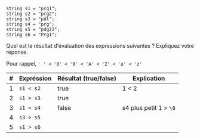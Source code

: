 ```
string s1 = "prg1";
string s2 = "prg2";
string s3 = "pdl";
string s4 = "prg";
string s5 = "pdg23";
string s6 = "Prg1";
```

Quel est le résultat d'évaluation des expressions suivantes ? Expliquez votre réponse.

Pour rappel, `' ' < '0' < '9' < 'A' < 'Z' < 'a' < 'z'`

| #   | Expréssion | Résultat (true/false) | Explication            |
| --- | ---------- | --------------------- | ---------------------- |
| 1   | `s1 < s2`  | true                  | 1 < 2                  |
| 2   | `s1 > s3`  | true                  |                        |
| 3   | `s1 < s4`  | false                 | s4 plus petit 1 > `\0` |
| 4   | `s3 > s5`  |                       |                        |
| 5   | `s1 > s6`  |                       |                        |